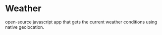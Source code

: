 # Weather
open-source javascript app that gets the current weather conditions using native geolocation.